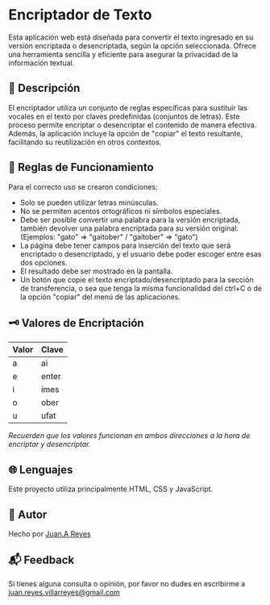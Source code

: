 # Encriptador de Texto

Esta aplicación web está diseñada para convertir el texto ingresado en su versión encriptada o desencriptada, según la opción seleccionada. Ofrece una herramienta sencilla y eficiente para asegurar la privacidad de la información textual.
## 📜 Descripción

El encriptador utiliza un conjunto de reglas específicas para sustituir las vocales en el texto por claves predefinidas (conjuntos de letras). Este proceso permite encriptar o desencriptar el contenido de manera efectiva. Además, la aplicación incluye la opción de "copiar" el texto resultante, facilitando su reutilización en otros contextos.

## 📏 Reglas de Funcionamiento

Para el correcto uso se crearon condiciones:

- Solo se pueden utilizar letras minúsculas.
- No se permiten acentos ortográficos ni símbolos especiales.
- Debe ser posible convertir una palabra para la versión encriptada, también devolver una palabra encriptada para su versión original.
  (Ejemplos: "gato" => "gaitober" / "gaitober" => "gato")
- La página debe tener campos para inserción del texto que será encriptado o desencriptado, y el usuario debe poder escoger entre esas dos opciones.
- El resultado debe ser mostrado en la pantalla.
- Un botón que copie el texto encriptado/desencriptado para la sección de transferencia, o sea que tenga la misma funcionalidad del ctrl+C o de la opción "copiar" del menú de las aplicaciones.

## 🗝️ Valores de Encriptación

| Valor | Clave  |
|-------|--------|
| a     | ai     |
| e     | enter  |
| i     | imes   |
| o     | ober   |
| u     | ufat   |

*Recuerden que los valores funcionan en ambos direcciones a la hora de encriptar y desencriptar.*

## 🌐 Lenguajes

Este proyecto utiliza principalmente HTML, CSS y JavaScript.

## 🙋 Autor

Hecho por [Juan.A Reyes]([https://github.com/tu-usuario](https://github.com/Jhonrv1998))

## 📬 Feedback

Si tienes alguna consulta o opinión, por favor no dudes en escribirme a [juan.reyes.villarreyes@gmail.com](mailto:juan.reyes.villarreyes@gmail.com)
